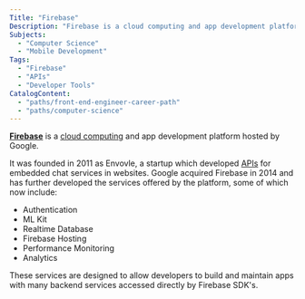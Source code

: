 ```yaml
---
Title: "Firebase"
Description: "Firebase is a cloud computing and app development platform hosted by Google."
Subjects:
  - "Computer Science"
  - "Mobile Development"
Tags:
  - "Firebase"
  - "APIs"
  - "Developer Tools"
CatalogContent:
  - "paths/front-end-engineer-career-path"
  - "paths/computer-science"
---
```


[**Firebase**](https://firebase.google.com/) is a [cloud computing](https://www.codecademy.com/resources/docs/general/cloud-computing) and app development platform hosted by Google.

It was founded in 2011 as Envovle, a startup which developed [APIs](https://www.codecademy.com/resources/docs/general/api) for embedded chat services in websites. Google acquired Firebase in 2014 and has further developed the services offered by the platform, some of which now include:

- Authentication
- ML Kit
- Realtime Database
- Firebase Hosting
- Performance Monitoring
- Analytics

These services are designed to allow developers to build and maintain apps with many backend services accessed directly by Firebase SDK's.
